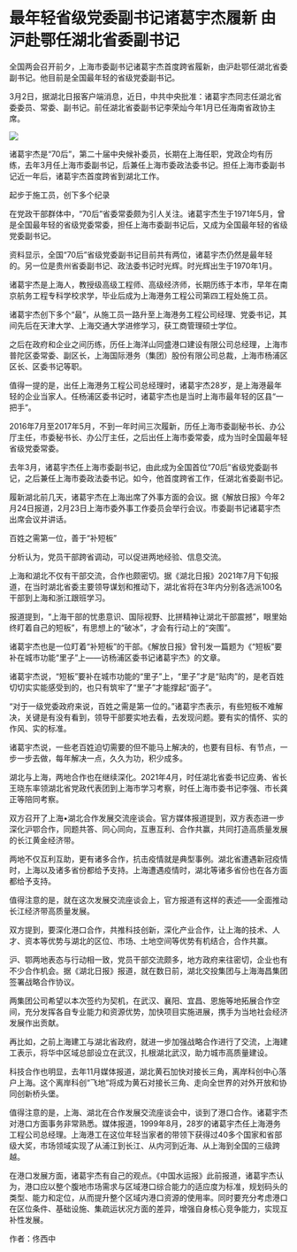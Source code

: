 # 最年轻省级党委副书记诸葛宇杰履新 由沪赴鄂任湖北省委副书记

全国两会召开前夕，上海市委副书记诸葛宇杰首度跨省履新，由沪赴鄂任湖北省委副书记。他目前是全国最年轻的省级党委副书记。

3月2日，据湖北日报客户端消息，近日，中共中央批准：诸葛宇杰同志任湖北省委委员、常委、副书记。前任湖北省委副书记李荣灿今年1月已任海南省政协主席。

![](https://inews.gtimg.com/om_bt/OlTUxAQMock7HiOi_aX5Q1ybVXX3K_0yLn2W8yFFzVTjUAA/1000)

诸葛宇杰是“70后”，第二十届中央候补委员，长期在上海任职，党政企均有历练，去年3月任上海市委副书记，后兼任上海市委政法委书记。担任上海市委副书记近一年后，诸葛宇杰首度跨省到湖北工作。

起步于施工员，创下多个纪录

在党政干部群体中，“70后”省委常委颇为引人关注。诸葛宇杰生于1971年5月，曾是全国最年轻的省级党委常委，担任上海市委副书记后，又成为全国最年轻的省级党委副书记。

资料显示，全国“70后”省级党委副书记目前共有两位，诸葛宇杰仍然是最年轻的。另一位是贵州省委副书记、政法委书记时光辉。时光辉出生于1970年1月。

诸葛宇杰是上海人，教授级高级工程师、高级经济师，长期历练于本市，早年在南京航务工程专科学校求学，毕业后成为上海港务工程公司第四工程处施工员。

诸葛宇杰创下多个“最”，从施工员一路升至上海港务工程公司经理、党委书记，其间先后在天津大学、上海交通大学进修学习，获工商管理硕士学位。

之后在政府和企业之间历练，历任上海洋山同盛港口建设有限公司总经理，上海市普陀区委常委、副区长，上海国际港务（集团）股份有限公司总裁，上海市杨浦区区长、区委书记等职。

值得一提的是，出任上海港务工程公司总经理时，诸葛宇杰28岁，是上海港最年轻的企业当家人。任杨浦区委书记时，诸葛宇杰也是当时上海市最年轻的区县“一把手”。

2016年7月至2017年5月，不到一年时间三次履新，历任上海市委副秘书长、办公厅主任，市委秘书长、办公厅主任，之后出任上海市委常委，成为当时全国最年轻省级党委常委。

去年3月，诸葛宇杰任上海市委副书记，由此成为全国首位“70后”省级党委副书记，之后兼任上海市委政法委书记。如今，他首度跨省工作，任湖北省委副书记。

履新湖北前几天，诸葛宇杰在上海出席了外事方面的会议。据《解放日报》今年2月24日报道，2月23日上海市委外事工作委员会举行会议。市委副书记诸葛宇杰出席会议并讲话。

百姓之需第一位，善于“补短板”

分析认为，党员干部跨省调动，可以促进两地经验、信息交流。

上海和湖北不仅有干部交流，合作也颇密切。据《湖北日报》2021年7月下旬报道，在当时湖北省委主要领导谋划和推动下，湖北省将在3年内分别各选派100名干部到上海和浙江跟班学习。

报道提到，“上海干部的忧患意识、国际视野、比拼精神让湖北干部震撼”，眼里始终盯着自己的短板”，有思想上的“破冰”，才会有行动上的“突围”。

诸葛宇杰也是一位盯着“补短板”的干部。《解放日报》曾刊发一篇题为《“短板”要补在城市功能“里子”上——访杨浦区委书记诸葛宇杰》的文章。

诸葛宇杰说，“短板”要补在城市功能的“里子”上，“里子”才是“贴肉”的，是老百姓切切实实能感受到的，也只有筑牢了“里子”才能撑起“面子”。

“对于一级党委政府来说，百姓之需是第一位的。”诸葛宇杰表示，有些短板不难解决，关键是有没有看到，领导干部要实地去看，去发现问题。要有实的情怀、实的作风、实的标准。

诸葛宇杰说，一些老百姓迫切需要的但不能马上解决的，也要有目标、有节点，一步一步去做，每年解决一点，久久为功，积少成多。

湖北与上海，两地合作也在继续深化。2021年4月，时任湖北省委书记应勇、省长王晓东率领湖北省党政代表团到上海市学习考察，时任上海市委书记李强、市长龚正等陪同考察。

双方召开了上海•湖北合作发展交流座谈会。官方媒体报道提到，双方表态进一步深化沪鄂合作，同题共答、同心同向，互惠互利、合作共赢，共同打造高质量发展的长江黄金经济带。

两地不仅互利互助，更有诸多合作，抗击疫情就是典型事例。湖北省遭遇新冠疫情时，上海以及诸多省份都给予支持。上海遭遇疫情时，湖北等诸多省份也在各方面都给予支持。

值得注意的是，就在这次发展交流座谈会上，官方报道有这样的表述——全面推动长江经济带高质量发展。

双方提到，要深化港口合作，共推科技创新，深化产业合作，让上海的技术、人才、资本等优势与湖北的区位、市场、土地空间等优势有机结合，合作共赢。

沪、鄂两地表态与行动相一致，党员干部交流颇多，地方政府来往密切，企业也有不少合作机会。据《湖北日报》报道，就在数日前，湖北交投集团与上海海昌集团签署战略合作协议。

两集团公司希望以本次签约为契机，在武汉、襄阳、宜昌、恩施等地拓展合作空间，充分发挥各自专业能力和资源优势，加快项目实施进展，携手为当地社会经济发展作出贡献。

再比如，之前上海建工与湖北省政府，就进一步加强战略合作进行了交流，上海建工表示，将华中区域总部设立在武汉，扎根湖北武汉，助力城市高质量建设。

科技合作也明显，去年11月媒体报道，湖北黄石加快对接长三角，离岸科创中心落户上海。这个离岸科创“飞地”将成为黄石对接长三角、走向全世界的对外开放和协同创新桥头堡。

值得注意的是，上海、湖北在合作发展交流座谈会中，谈到了港口合作。诸葛宇杰对港口方面事务非常熟悉。媒体报道，1999年8月，28岁的诸葛宇杰任上海港务工程公司总经理。上海港工在这位年轻当家者的带领下获得过40多个国家和省部级大奖，市场领域实现了从浦江到长江、从内河到近海、从上海到全国的三级跨越。

在港口发展方面，诸葛宇杰有自己的观点。《中国水运报》此前报道，诸葛宇杰认为，港口应以整个腹地市场需求与区域港口综合能力的适应度为标准，规划码头的类型、能力和定位，从而提升整个区域内港口资源的使用率。同时要充分考虑港口在区位条件、基础设施、集疏运状况方面的差异，增强自身核心竞争能力，实现互补性发展。

作者：佟西中

